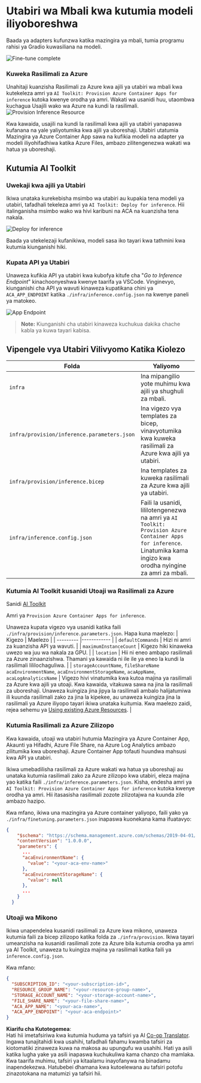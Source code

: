 <!--
CO_OP_TRANSLATOR_METADATA:
{
  "original_hash": "a54cd3d65b6963e4e8ce21e143c3ab04",
  "translation_date": "2025-07-16T21:21:24+00:00",
  "source_file": "md/01.Introduction/03/Remote_Interence.md",
  "language_code": "sw"
}
-->
# Utabiri wa Mbali kwa kutumia modeli iliyoboreshwa

Baada ya adapters kufunzwa katika mazingira ya mbali, tumia programu rahisi ya Gradio kuwasiliana na modeli.

![Fine-tune complete](../../../../../translated_images/log-finetuning-res.7b92254e7e822c7ffbec00f51a29199b0a53cefdd7fd2ce8330e4f787d98a94a.sw.png)

### Kuweka Rasilimali za Azure
Unahitaji kuanzisha Rasilimali za Azure kwa ajili ya utabiri wa mbali kwa kutekeleza amri ya `AI Toolkit: Provision Azure Container Apps for inference` kutoka kwenye orodha ya amri. Wakati wa usanidi huu, utaombwa kuchagua Usajili wako wa Azure na kundi la rasilimali.  
![Provision Inference Resource](../../../../../translated_images/command-provision-inference.467afc8d351642fc03bc2ae439330ad1253da4f08ed8a8e98cdf89ca5c7ae4c5.sw.png)
   
Kwa kawaida, usajili na kundi la rasilimali kwa ajili ya utabiri yanapaswa kufanana na yale yaliyotumika kwa ajili ya uboreshaji. Utabiri utatumia Mazingira ya Azure Container App sawa na kufikia modeli na adapter ya modeli iliyohifadhiwa katika Azure Files, ambazo zilitengenezwa wakati wa hatua ya uboreshaji. 

## Kutumia AI Toolkit

### Uwekaji kwa ajili ya Utabiri  
Ikiwa unataka kurekebisha msimbo wa utabiri au kupakia tena modeli ya utabiri, tafadhali tekeleza amri ya `AI Toolkit: Deploy for inference`. Hii italinganisha msimbo wako wa hivi karibuni na ACA na kuanzisha tena nakala.

![Deploy for inference](../../../../../translated_images/command-deploy.9adb4e310dd0b0aec6bb518f3c5b19a945ca040216da11e210666ad0330702ea.sw.png)

Baada ya utekelezaji kufanikiwa, modeli sasa iko tayari kwa tathmini kwa kutumia kiunganishi hiki.

### Kupata API ya Utabiri

Unaweza kufikia API ya utabiri kwa kubofya kitufe cha "*Go to Inference Endpoint*" kinachoonyeshwa kwenye taarifa ya VSCode. Vinginevyo, kiunganishi cha API ya wavuti kinaweza kupatikana chini ya `ACA_APP_ENDPOINT` katika `./infra/inference.config.json` na kwenye paneli ya matokeo.

![App Endpoint](../../../../../translated_images/notification-deploy.446e480a44b1be5848fd31391c467b8d42c2db1d5daffa2250c9fcd3d8486164.sw.png)

> **Note:** Kiunganishi cha utabiri kinaweza kuchukua dakika chache kabla ya kuwa tayari kabisa.

## Vipengele vya Utabiri Vilivyomo Katika Kiolezo

| Folda | Yaliyomo |
| ------ |--------- |
| `infra` | Ina mipangilio yote muhimu kwa ajili ya shughuli za mbali. |
| `infra/provision/inference.parameters.json` | Ina vigezo vya templates za bicep, vinavyotumika kwa kuweka rasilimali za Azure kwa ajili ya utabiri. |
| `infra/provision/inference.bicep` | Ina templates za kuweka rasilimali za Azure kwa ajili ya utabiri. |
| `infra/inference.config.json` | Faili la usanidi, lililotengenezwa na amri ya `AI Toolkit: Provision Azure Container Apps for inference`. Linatumika kama ingizo kwa orodha nyingine za amri za mbali. |

### Kutumia AI Toolkit kusanidi Utoaji wa Rasilimali za Azure
Sanidi [AI Toolkit](https://marketplace.visualstudio.com/items?itemName=ms-windows-ai-studio.windows-ai-studio)

Amri ya `Provision Azure Container Apps for inference`.

Unaweza kupata vigezo vya usanidi katika faili `./infra/provision/inference.parameters.json`. Hapa kuna maelezo:
| Kigezo | Maelezo |
| --------- |------------ |
| `defaultCommands` | Hizi ni amri za kuanzisha API ya wavuti. |
| `maximumInstanceCount` | Kigezo hiki kinaweka uwezo wa juu wa nakala za GPU. |
| `location` | Hii ni eneo ambapo rasilimali za Azure zinaanzishwa. Thamani ya kawaida ni ile ile ya eneo la kundi la rasilimali lililochaguliwa. |
| `storageAccountName`, `fileShareName` `acaEnvironmentName`, `acaEnvironmentStorageName`, `acaAppName`,  `acaLogAnalyticsName` | Vigezo hivi vinatumika kwa kutoa majina ya rasilimali za Azure kwa ajili ya utoaji. Kwa kawaida, vitakuwa sawa na jina la rasilimali za uboreshaji. Unaweza kuingiza jina jipya la rasilimali ambalo halijatumiwa ili kuunda rasilimali zako za jina la kipekee, au unaweza kuingiza jina la rasilimali ya Azure iliyopo tayari ikiwa unataka kuitumia. Kwa maelezo zaidi, rejea sehemu ya [Using existing Azure Resources](../../../../../md/01.Introduction/03). |

### Kutumia Rasilimali za Azure Zilizopo

Kwa kawaida, utoaji wa utabiri hutumia Mazingira ya Azure Container App, Akaunti ya Hifadhi, Azure File Share, na Azure Log Analytics ambazo zilitumika kwa uboreshaji. Azure Container App tofauti huundwa mahsusi kwa API ya utabiri.

Ikiwa umebadilisha rasilimali za Azure wakati wa hatua ya uboreshaji au unataka kutumia rasilimali zako za Azure zilizopo kwa utabiri, eleza majina yao katika faili `./infra/inference.parameters.json`. Kisha, endesha amri ya `AI Toolkit: Provision Azure Container Apps for inference` kutoka kwenye orodha ya amri. Hii itasasisha rasilimali zozote zilizotajwa na kuunda zile ambazo hazipo.

Kwa mfano, ikiwa una mazingira ya Azure container yaliyopo, faili yako ya `./infra/finetuning.parameters.json` inapaswa kuonekana kama ifuatavyo:

```json
{
    "$schema": "https://schema.management.azure.com/schemas/2019-04-01/deploymentParameters.json#",
    "contentVersion": "1.0.0.0",
    "parameters": {
      ...
      "acaEnvironmentName": {
        "value": "<your-aca-env-name>"
      },
      "acaEnvironmentStorageName": {
        "value": null
      },
      ...
    }
  }
```

### Utoaji wa Mikono  
Ikiwa unapendelea kusanidi rasilimali za Azure kwa mikono, unaweza kutumia faili za bicep zilizopo katika folda za `./infra/provision`. Ikiwa tayari umeanzisha na kusanidi rasilimali zote za Azure bila kutumia orodha ya amri ya AI Toolkit, unaweza tu kuingiza majina ya rasilimali katika faili ya `inference.config.json`.

Kwa mfano:

```json
{
  "SUBSCRIPTION_ID": "<your-subscription-id>",
  "RESOURCE_GROUP_NAME": "<your-resource-group-name>",
  "STORAGE_ACCOUNT_NAME": "<your-storage-account-name>",
  "FILE_SHARE_NAME": "<your-file-share-name>",
  "ACA_APP_NAME": "<your-aca-name>",
  "ACA_APP_ENDPOINT": "<your-aca-endpoint>"
}
```

**Kiarifu cha Kutotegemea**:  
Hati hii imetafsiriwa kwa kutumia huduma ya tafsiri ya AI [Co-op Translator](https://github.com/Azure/co-op-translator). Ingawa tunajitahidi kwa usahihi, tafadhali fahamu kwamba tafsiri za kiotomatiki zinaweza kuwa na makosa au upungufu wa usahihi. Hati ya asili katika lugha yake ya asili inapaswa kuchukuliwa kama chanzo cha mamlaka. Kwa taarifa muhimu, tafsiri ya kitaalamu inayofanywa na binadamu inapendekezwa. Hatubebei dhamana kwa kutoelewana au tafsiri potofu zinazotokana na matumizi ya tafsiri hii.